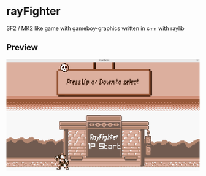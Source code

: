 # rayFighter

SF2 / MK2 like game with gameboy-graphics written in c++ with raylib

## Preview

![](https://github.com/weitnow/rayFighter/blob/master/preview.png)
